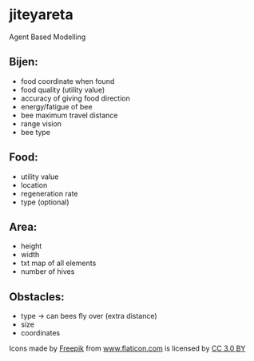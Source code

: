 # jiteyareta
Agent Based Modelling

## Bijen:
- food coordinate when found
- food quality (utility value)
- accuracy of giving food direction
- energy/fatigue of bee
- bee maximum travel distance
- range vision
- bee type

## Food:
- utility value
- location
- regeneration rate
- type (optional)

## Area:
- height
- width
- txt map of all elements
- number of hives

## Obstacles:
- type -> can bees fly over (extra distance)
- size
- coordinates

<div>Icons made by <a href="https://www.freepik.com/" title="Freepik">Freepik</a> from <a href="https://www.flaticon.com/" 			    title="Flaticon">www.flaticon.com</a> is licensed by <a href="http://creativecommons.org/licenses/by/3.0/" 			    title="Creative Commons BY 3.0" target="_blank">CC 3.0 BY</a></div>
